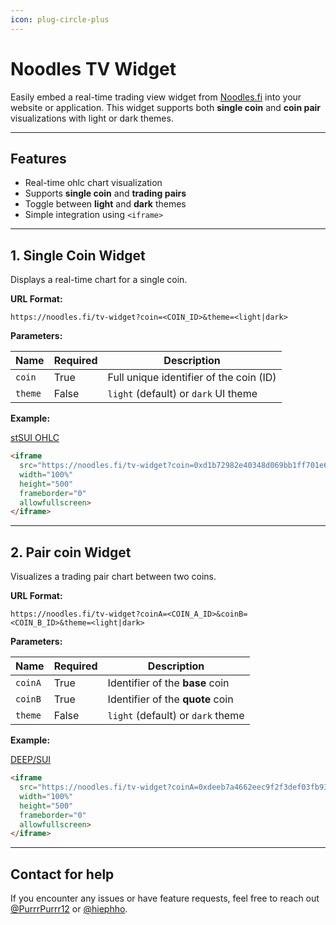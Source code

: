 ```yaml
---
icon: plug-circle-plus
---
```



# Noodles TV Widget

Easily embed a real-time trading view widget from [Noodles.fi](https://noodles.fi) into your website or application. This widget supports both **single coin** and **coin pair** visualizations with light or dark themes.

---

## Features

- Real-time ohlc chart visualization  
- Supports **single coin** and **trading pairs**  
- Toggle between **light** and **dark** themes  
- Simple integration using `<iframe>`

---

## 1. Single Coin Widget

Displays a real-time chart for a single coin.

**URL Format:**
```
https://noodles.fi/tv-widget?coin=<COIN_ID>&theme=<light|dark>
```

**Parameters:**

| Name    | Required | Description                                  |
|---------|----------|----------------------------------------------|
| `coin`  | True     | Full unique identifier of the coin (ID)      |
| `theme` | False    | `light` (default) or `dark` UI theme         |

**Example:**

[stSUI OHLC](https://noodles.fi/tv-widget?coin=0xd1b72982e40348d069bb1ff701e634c117bb5f741f44dff91e472d3b01461e55::stsui::STSUI&theme=dark)


```html
<iframe
  src="https://noodles.fi/tv-widget?coin=0xd1b72982e40348d069bb1ff701e634c117bb5f741f44dff91e472d3b01461e55::stsui::STSUI&theme=dark"
  width="100%"
  height="500"
  frameborder="0"
  allowfullscreen>
</iframe>
```

---

## 2. Pair coin Widget

Visualizes a trading pair chart between two coins.

**URL Format:**
```
https://noodles.fi/tv-widget?coinA=<COIN_A_ID>&coinB=<COIN_B_ID>&theme=<light|dark>
```

**Parameters:**

| Name     | Required | Description                                  |
|----------|----------|----------------------------------------------|
| `coinA`  | True     | Identifier of the **base** coin              |
| `coinB`  | True     | Identifier of the **quote** coin             |
| `theme`  | False    | `light` (default) or `dark` theme            |


**Example:**

[DEEP/SUI](https://noodles.fi/tv-widget?coinA=0xdeeb7a4662eec9f2f3def03fb937a663dddaa2e215b8078a284d026b7946c270::deep::DEEP&coinB=0x0000000000000000000000000000000000000000000000000000000000000002::sui::SUI&theme=dark)

```html
<iframe
  src="https://noodles.fi/tv-widget?coinA=0xdeeb7a4662eec9f2f3def03fb937a663dddaa2e215b8078a284d026b7946c270::deep::DEEP&coinB=0x0000000000000000000000000000000000000000000000000000000000000002::sui::SUI&theme=dark"
  width="100%"
  height="500"
  frameborder="0"
  allowfullscreen>
</iframe>
```

---

## Contact for help

If you encounter any issues or have feature requests, feel free to reach out [@PurrrPurrr12](https://t.me/PurrrPurrr12) or [@hiephho](https://t.me/hiephho).